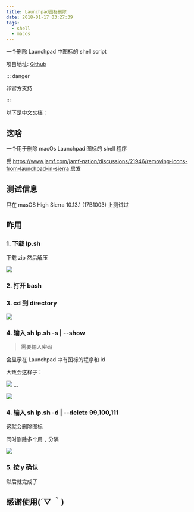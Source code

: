 ```yaml
---
title: Launchpad图标删除
date: 2018-01-17 03:27:39
tags:
  - shell
  - macos
---
```


一个删除 Launchpad 中图标的 shell script

项目地址: [Github](https://github.com/minatsuki-yui/Launchpad-icon-deleter)

::: danger

非官方支持

:::

以下是中文文档：

## 这啥

一个用于删除 macOs Launchpad 图标的 shell 程序

受 https://www.jamf.com/jamf-nation/discussions/21946/removing-icons-from-launchpad-in-sierra 启发

## 测试信息

只在 masOS High Sierra 10.13.1 (17B1003) 上测试过

## 咋用

### 1. 下载 lp.sh

下载 zip 然后解压

![](https://farm5.staticflickr.com/4664/39020988724_ae18604950.jpg)

### 2. 打开 bash

### 3. cd 到 directory

![](https://farm5.staticflickr.com/4629/39020988614_9216d956c4.jpg)

### 4. 输入 sh lp.sh -s | --show

> 需要输入密码

会显示在 Launchpad 中有图标的程序和 id

大致会这样子：

![](https://farm5.staticflickr.com/4759/39730140741_31cbdee5c2.jpg)
...

![](https://farm5.staticflickr.com/4716/25858378768_2b94bf40a1.jpg)

### 4. 输入 sh lp.sh -d | --delete 99,100,111

这就会删除图标

同时删除多个用 `,` 分隔

![](https://farm5.staticflickr.com/4648/39020988524_776acabe32.jpg)

### 5. 按 y 确认

然后就完成了

## 感谢使用(´▽ ｀)
